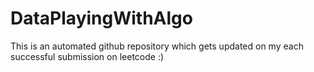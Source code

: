 # DataPlayingWithAlgo
This is an automated github repository which gets updated on my each successful submission on leetcode :)

